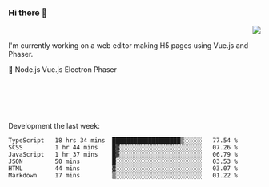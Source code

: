 ### Hi there 👋

<img align="right" src="https://github-readme-stats.vercel.app/api?username=jasonpanggo"/>

<br>
<p align="left">
I'm currently working on a web editor making H5 pages using Vue.js and Phaser.
</p>
<p align="left">
📖 Node.js Vue.js Electron Phaser
</p>
<br>
<br>
<br>
<br>

Development the last week:
<!--START_SECTION:waka-->

```text
TypeScript   18 hrs 34 mins  ███████████████████▒░░░░░   77.54 %
SCSS         1 hr 44 mins    █▓░░░░░░░░░░░░░░░░░░░░░░░   07.26 %
JavaScript   1 hr 37 mins    █▓░░░░░░░░░░░░░░░░░░░░░░░   06.79 %
JSON         50 mins         █░░░░░░░░░░░░░░░░░░░░░░░░   03.53 %
HTML         44 mins         ▓░░░░░░░░░░░░░░░░░░░░░░░░   03.07 %
Markdown     17 mins         ▒░░░░░░░░░░░░░░░░░░░░░░░░   01.22 %
```

<!--END_SECTION:waka-->

<!--
**JASONPANGGO/jasonpanggo** is a ✨ _special_ ✨ repository because its `README.md` (this file) appears on your GitHub profile.

Here are some ideas to get you started:

- 🔭 I’m currently working on ...
- 🌱 I’m currently learning ...
- 👯 I’m looking to collaborate on ...
- 🤔 I’m looking for help with ...
- 💬 Ask me about ...
- 📫 How to reach me: ...
- 😄 Pronouns: ...
- ⚡ Fun fact: ...
-->
